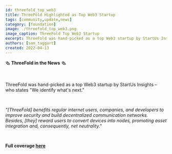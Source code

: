 ```yaml
---
id: threefold_top_web3
title: ThreeFold Highlighted as Top Web3 Startup
tags: [community,update,news]
category: [foundation]
image: ./threefold_top_web3.png
image_caption: ThreeFold Top Web3 Startup
excerpt: ThreeFold was hand-picked as a top Web3 startup by StartUs Insights
authors: [sam_taggart]
created: 2022-04-13
---
```


🗞 **ThreeFold in the News** 🗞

<br/>

ThreeFold was hand-picked as a top Web3 startup by StartUs Insights – who states "We identify what's next."

<br/>

*"[ThreeFold] benefits regular internet users, companies, and developers to improve security and build decentralized communication networks. Besides, [they] reward users to convert devices into nodes, promoting asset integration and, consequently, net neutrality."*

<br/>

**Full coverage [here](https://www.startus-insights.com/innovators-guide/web3-startups/)**